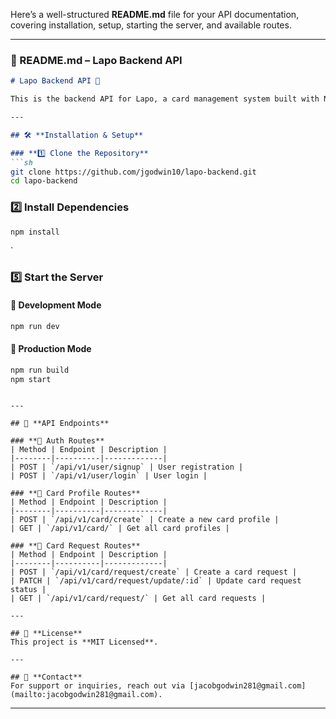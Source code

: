 Here’s a well-structured **README.md** file for your API documentation, covering installation, setup, starting the server, and available routes.  

---

### **📌 README.md – Lapo Backend API**  

```md
# Lapo Backend API 🚀

This is the backend API for Lapo, a card management system built with Node.js, Express, Sequelize (TypeScript), and MySQL.

---

## 🛠️ **Installation & Setup**  

### **1️⃣ Clone the Repository**
```sh
git clone https://github.com/jgodwin10/lapo-backend.git
cd lapo-backend
```

### **2️⃣ Install Dependencies**
```sh
npm install
```

`

### **5️⃣ Start the Server**
#### 🔹 **Development Mode**
```sh
npm run dev
```
#### 🔹 **Production Mode**
```sh
npm run build
npm start
```

```

---

## 📌 **API Endpoints**

### **🔹 Auth Routes**
| Method | Endpoint | Description |
|--------|----------|-------------|
| POST | `/api/v1/user/signup` | User registration |
| POST | `/api/v1/user/login` | User login |

### **🔹 Card Profile Routes**
| Method | Endpoint | Description |
|--------|----------|-------------|
| POST | `/api/v1/card/create` | Create a new card profile |
| GET | `/api/v1/card/` | Get all card profiles |

### **🔹 Card Request Routes**
| Method | Endpoint | Description |
|--------|----------|-------------|
| POST | `/api/v1/card/request/create` | Create a card request |
| PATCH | `/api/v1/card/request/update/:id` | Update card request status |
| GET | `/api/v1/card/request/` | Get all card requests |

---

## 📝 **License**
This project is **MIT Licensed**.

---

## 📧 **Contact**
For support or inquiries, reach out via [jacobgodwin281@gmail.com](mailto:jacobgodwin281@gmail.com).
```

---
